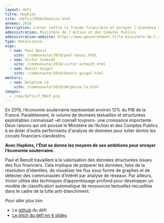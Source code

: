 ```yaml
---
layout: defi
titre: Hopkins
site: /defis/2018/hopkins.html
annees: 2018
description: Lutter contre la fraude financière et enrayer l'économie souterraine
administration: Ministère de l'Action et des Comptes Publics
administration-website: https://www.gouvernement.fr/le-ministere-de-l-action-et-des-comptes-publics
type: Datascience
eigs:
  - nom: Paul Boosz
    site: /communaute/2018/paul-boosz.html
  - nom: Victor Schmidt
    site: /communaute/2018/victor-schmidt.html
  - nom: Benoît Guigal
    site: /communaute/2018/benoit-guigal.html
mentors:
  - nom: Delphine Lê
    site: /communaute/2018/delphine-le.html
images:
  - /img/defis/7_MACP.png
---
```


En 2015, l’économie souterraine représentait environ 12% du PIB de la
France. Parallèlement, le volume de données textuelles et structurées
exploitables connaissait –et connaît toujours- une croissance
importante. Deux raisons qui ont poussé le Ministère de l’Action et
des Comptes Publics à se doter d’outils performants d'analyse de données
pour lutter dontre les circuits financiers clandestins.

**Avec Hopkins, l'État se donne les moyens de ses ambitions pour enrayer
l’économie souterraine.**

Paul et Benoît travaillent à la valorisation des données
structurées issues des flux financiers. Cela implique de préparer les
données, faire de la résolution d’identités, de visualiser les flux
sous forme de graphes et de détecter des communautés d’intérêt par
analyse de réseaux. Par ailleurs, Victor utilise des techniques
d’apprentissage profond pour développer un modèle de classification
automatique de ressources textuelles recueillies dans le cadre de la
lutte anti-blanchiment.

_Pour aller plus loin_

* Le [github](https://github.com/entrepreneur-interet-general/graph-explorer) du défi
* [Le pitch du défi en 4 slides](https://www.slideshare.net/Etalab/eig-promo-2-prsentation-du-dfi-hopkins)
